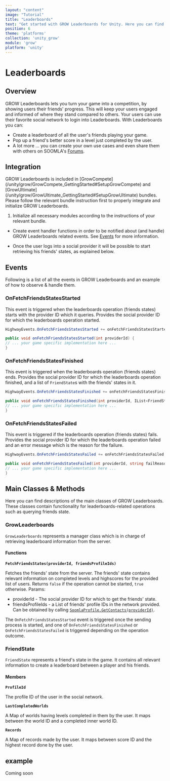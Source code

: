 ```yaml
---
layout: "content"
image: "Tutorial"
title: "Leaderboards"
text: "Get started with GROW Leaderboards for Unity. Here you can find initialization instructions, event handling and usage examples."
position: 6
theme: 'platforms'
collection: 'unity_grow'
module: 'grow'
platform: 'unity'
---
```


# Leaderboards

## Overview

GROW Leaderboards lets you turn your game into a competition, by showing users their friends' progress. This will keep your users engaged and informed of where they stand compared to others. Your users can use their favorite social network to login into Leaderboards. 
With Leaderboards you can:

- Create a leaderboard of all the user's friends playing your game.
- Pop up a friend's better score in a level just completed by the user.
- A lot more ... you can create your own use cases and even share them with others on SOOMLA's [Forums](http://answers.soom.la).

## Integration

<div class="info-box">GROW Leaderboards is included in [GrowCompete](/unity/grow/GrowCompete_GettingStarted#SetupGrowCompete) and [GrowUltimate](/unity/grow/GrowUltimate_GettingStarted#SetupGrowUltimate) bundles. Please follow the relevant bundle instruction first to properly integrate and initialize GROW Leaderboards.</div>


1. Initialize all necessary modules according to the instructions of your relevant bundle.

* Create event handler functions in order to be notified about (and handle) GROW Leaderboards related events. See [Events](/unity/grow/Grow_Leaderboards/#Events) for more information.

* Once the user logs into a social provider it will be possible to start retrieving his friends' states, as explained below.

## Events

Following is a list of all the events in GROW Leaderboards and an example of how to observe & handle them.

### OnFetchFriendsStatesStarted

This event is triggered when the leaderboards operation (friends states) starts with the provider ID which it queries.
Provides the social provider ID for which the leaderboards operation started.

``` cs
HighwayEvents.OnFetchFriendsStatesStarted += onFetchFriendsStatesStarted;

public void onFetchFriendsStatesStarted(int providerId) {
// ... your game specific implementation here ...
}
```

### OnFetchFriendsStatesFinished

This event is triggered when the leaderboards operation (friends states) ends.
Provides the social provider ID for which the leaderboards operation finished,
and a list of `FriendState`s with the friends' states in it.

``` cs
HighwayEvents.OnFetchFriendsStatesFinished += onFetchFriendsStatesFinished;

public void onFetchFriendsStatesFinished(int providerId, IList<FriendState> friendStates) {
// ... your game specific implementation here ...
}
```

### OnFetchFriendsStatesFailed

This event is triggered if the leaderboards operation (friends states) fails.
Provides the social provider ID for which the leaderboards operation failed
and an error message which is the reason for the failure.

``` cs
HighwayEvents.OnFetchFriendsStatesFailed += onFetchFriendsStatesFailed;

public void onFetchFriendsStatesFailed(int providerId, string failReason) {
// ... your game specific implementation here ...
}
```

## Main Classes & Methods

Here you can find descriptions of the main classes of GROW Leaderboards. These classes contain functionality for leaderboards-related operations such as querying friends state.

### GrowLeaderboards

`GrowLeaderboards` represents a manager class which is in charge of retrieving leaderboard information from the server.

#### Functions

**`FetchFriendsStates(providerId, friendsProfileIds)`**

Fetches the friends' state from the server. The friends' state contains relevant information on completed levels and highscores for the provided list of users.
Returns `false` if the operation cannot be started, `true` otherwise.
Params:

- providerId - The social provider ID for which to get the friends' state.
- friendsProfileIds - a List of friends' profile IDs in the network provided. Can be obtained by calling [`SoomlaProfile.GetContacts(providerId)`](/unity/profile/profile_mainclasses/#GetContacts).

The `OnFetchFriendsStatesStarted` event is triggered once the sending process is started, and one of `OnFetchFriendsStatesFinished` or `OnFetchFriendsStatesFailed` is triggered depending on the operation outcome.

### FriendState

`FriendState` represents a friend's state in the game. It contains all relevant information to create a leaderboard between a player and his friends.

#### Members

**`ProfileId`**

The profile ID of the user in the social network.

**`LastCompletedWorlds`**

A Map of worlds having levels completed in them by the user. It maps between the world ID and a completed inner world ID.

**`Records`**

A Map of records made by the user. It maps between score ID and the highest record done by the user.

## example

Coming soon
